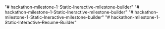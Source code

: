 "# hackathon-milestone-1-Static-Ineractive-milestone-builder" 
"# hackathon-milestone-1-Static-Ineractive-milestone-builder" 
"# hackathon-milestone-1-Static-Ineractive-milestone-builder" 
"# hackathon-milestone-1-Static-Interactive-Resume-Builder" 
